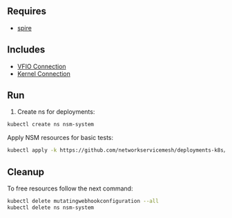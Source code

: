 ## Requires

- [spire](../spire)

## Includes

- [VFIO Connection](../use-cases/Vfio2Noop)
- [Kernel Connection](../use-cases/SriovKernel2Noop)

## Run

1. Create ns for deployments:
```bash
kubectl create ns nsm-system
```

Apply NSM resources for basic tests:
```bash
kubectl apply -k https://github.com/networkservicemesh/deployments-k8s/examples/sriov?ref=3821097dc996cee475b0e376d0cef01a012fd7d8
```

## Cleanup

To free resources follow the next command:
```bash
kubectl delete mutatingwebhookconfiguration --all
kubectl delete ns nsm-system
```
